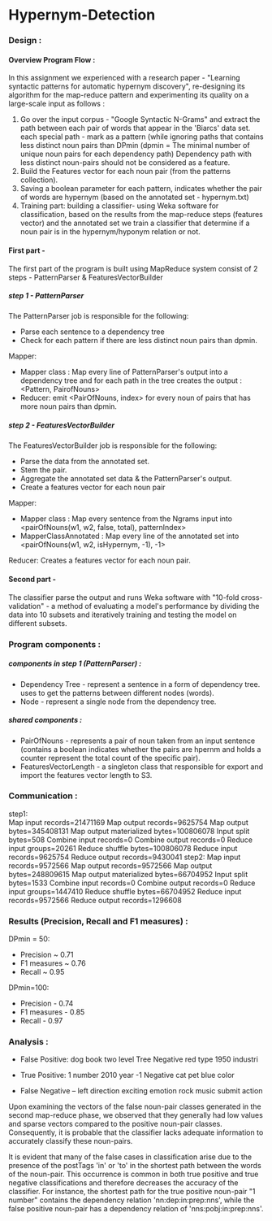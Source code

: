 # Hypernym-Detection


### Design :

#### Overview Program Flow :

In this assignment we experienced with a research paper - "Learning syntactic patterns for automatic hypernym discovery", re-designing its algorithm for the map-reduce pattern and experimenting its quality on a large-scale input as follows :
1. Go over the input corpus - "Google Syntactic N-Grams" and extract the path between each pair
of words that appear in the 'Biarcs' data set. each special path - mark as a pattern (while ignoring paths  that contains less distinct noun pairs than DPmin (dpmin = The minimal number of unique noun pairs for each dependency path) Dependency path with less distinct noun-pairs should not be considered as a feature.
2. Build the Features vector for each noun pair (from the patterns collection).
3. Saving a boolean parameter for each pattern, indicates whether the pair of words are hypernym (based on the annotated set - hypernym.txt)
4. Training part: building a classifier-  using Weka software for classification, based on the results from the map-reduce steps (features vector) and the annotated set we train a classifier that determine if a noun pair is in the hypernym/hyponym relation or not.



#### First part - 

The first part of the program is built using MapReduce system consist of 2 steps - PatternParser & FeaturesVectorBuilder

##### step 1 - PatternParser

The PatternParser job is responsible for the following:
 * Parse each sentence to a dependency tree
 * Check for each pattern if there are less distinct noun pairs than dpmin.

Mapper: 
- Mapper class : Map every line of PatternParser's output into a dependency tree and for each path in the tree creates the output :
<Pattern, PairofNouns>
- Reducer: emit <PairOfNouns, index> for every noun of pairs that has more noun pairs than dpmin.

##### step 2 - FeaturesVectorBuilder

The FeaturesVectorBuilder job is responsible for the following:
* Parse the data from the annotated set.
* Stem the pair.
* Aggregate the annotated set data & the PatternParser's output.
* Create a features vector for each noun pair 

Mapper: 
- Mapper class : Map every sentence from the Ngrams input into <pairOfNouns(w1, w2, false, total), patternIndex>
- MapperClassAnnotated : Map every line of the annotated set into <pairOfNouns(w1, w2, isHypernym, -1), -1>

Reducer: Creates a features vector for each noun pair.




#### Second part -

The classifier parse the output and runs Weka software with "10-fold cross-validation" - 
a method of evaluating a model's performance by dividing the data into 10 subsets and iteratively training and testing the model on different subsets.





### Program components :

##### components in step 1 (PatternParser) :
* Dependency Tree - represent a sentence in a form of dependency tree. uses to get the patterns between different nodes (words).
* Node - represent a single node from the dependency tree.

##### shared components :
* PairOfNouns - represents a pair of noun taken from an input sentence (contains a boolean indicates whether the pairs are 
hpernm and holds a counter represent the total count of the specific pair).
* FeaturesVectorLength - a singleton class that responsible for export and import the features vector length to S3.




### Communication : 
step1:    
    Map input records=21471169
    Map output records=9625754
		Map output bytes=345408131
		Map output materialized bytes=100806078
		Input split bytes=508
		Combine input records=0
		Combine output records=0
		Reduce input groups=20261
		Reduce shuffle bytes=100806078
		Reduce input records=9625754
		Reduce output records=9430041
step2:
    Map input records=9572566
		Map output records=9572566
		Map output bytes=248809615
		Map output materialized bytes=66704952
		Input split bytes=1533
		Combine input records=0
		Combine output records=0
		Reduce input groups=1447410
		Reduce shuffle bytes=66704952
		Reduce input records=9572566
		Reduce output records=1296608


### Results (Precision, Recall and F1 measures) :
DPmin = 50:
- Precision ~ 0.71
- F1 measures ~ 0.76
- Recall ~ 0.95

DPmin=100:
- Precision - 0.74
- F1 measures - 0.85
- Recall - 0.97




### Analysis :
- False Positive:
  dog book
  two level
  Tree Negative 
  red type
  1950 industri

- True Positive:
 1 number
 2010 year
 -1 Negative
 cat pet
 blue color

- False Negative –
  left direction
  exciting emotion
  rock music
  submit action


Upon examining the vectors of the false noun-pair classes generated in the second map-reduce phase, we observed that they generally had low values and sparse vectors compared to the positive noun-pair classes. Consequently, it is probable that the classifier lacks adequate information to accurately classify these noun-pairs.

It is evident that many of the false cases in classification arise due to the presence of the postTags 'in' or 'to' in the shortest path between the words of the noun-pair. This occurrence is common in both true positive and true negative classifications and therefore decreases the accuracy of the classifier. For instance, the shortest path for the true positive noun-pair "1 number" contains the dependency relation 'nn:dep:in:prep:nns', while the false positive noun-pair has a dependency relation of 'nns:pobj:in:prep:nns'.

